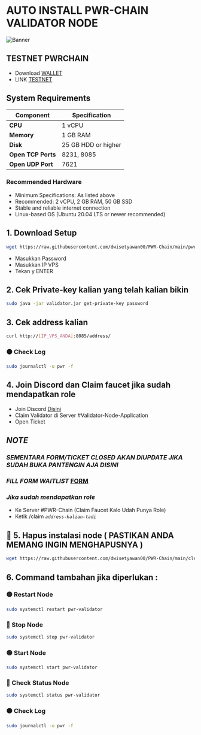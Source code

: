   # AUTO INSTALL PWR-CHAIN VALIDATOR NODE
  ![Banner](https://pbs.twimg.com/profile_banners/1688483944520454144/1696841331/1500x500)

## TESTNET PWRCHAIN
- Download [WALLET](https://chromewebstore.google.com/u/3/detail/pwr-wallet/kennjipeijpeengjlogfdjkiiadhbmjl)
- LINK [TESTNET](https://airdrop.pwrlabs.io?referral_code=e32d3b5a-4ede-435c-bd38-5e7c162d6bda)

## System Requirements

| Component | Specification |
|-----------|---------------|
| **CPU** | 1 vCPU |
| **Memory** | 1 GB RAM |
| **Disk** | 25 GB HDD or higher |
| **Open TCP Ports** | 8231, 8085 |
| **Open UDP Port** | 7621 |

### Recommended Hardware
- Minimum Specifications: As listed above
- Recommended: 2 vCPU, 2 GB RAM, 50 GB SSD
- Stable and reliable internet connection
- Linux-based OS (Ubuntu 20.04 LTS or newer recommended)

## 1. Download Setup
```bash
wget https://raw.githubusercontent.com/dwisetyawan00/PWR-Chain/main/pwr-setup.sh && chmod +x pwr-setup.sh && ./pwr-setup.sh
```
- Masukkan Password
- Masukkan IP VPS 
- Tekan y ENTER

## 2. Cek Private-key kalian yang telah kalian bikin
```bash
sudo java -jar validator.jar get-private-key password
```

## 3. Cek address kalian
```bash
curl http://[IP_VPS_ANDA]:8085/address/
```
  ### ⚫ Check Log
```bash
sudo journalctl -u pwr -f
```        

## 4. Join Discord dan Claim faucet jika sudah mendapatkan role
- Join Discord [Disini](https://discord.gg/C3PRdT7N)
- Claim Validator di Server #Validator-Node-Application
- Open Ticket
## *NOTE*
### *SEMENTARA FORM/TICKET CLOSED AKAN DIUPDATE JIKA SUDAH BUKA PANTENGIN AJA DISINI*
### *FILL FORM WAITLIST* [FORM](https://forms.gle/4QBi8tnNff1iug917)

### *Jika sudah mendapatkan role*
- Ke Server #PWR-Chain (Claim Faucet Kalo Udah Punya Role)
- Ketik /claim *`address-kalian-tadi`*

## 🔴 5. Hapus instalasi node ( PASTIKAN ANDA MEMANG INGIN MENGHAPUSNYA )
```bash
wget https://raw.githubusercontent.com/dwisetyawan00/PWR-Chain/main/cleanup_validator.sh && chmod +x cleanup_validator.sh && sudo ./cleanup_validator.sh
```

## 6. Command tambahan jika diperlukan :
  ### 🟡 Restart Node
```bash
sudo systemctl restart pwr-validator
```
  ### 🔴 Stop Node
```bash
sudo systemctl stop pwr-validator
```
  ### 🟢 Start Node
```bash
sudo systemctl start pwr-validator
```
  ### 🔵 Check Status Node
```bash
sudo systemctl status pwr-validator
```
  ### ⚫ Check Log
```bash
sudo journalctl -u pwr -f
```        









